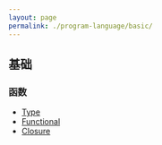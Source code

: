 ```yaml
---
layout: page
permalink: ./program-language/basic/
---
```


## 基础


### 函数
* [Type](./type)
* [Functional](./functional)
* [Closure](./closure)

